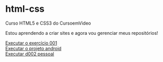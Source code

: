 # html-css
 Curso HTML5 e CSS3 do CursoemVideo

 Estou aprendendo a criar sites e agora vou gerenciar meus 
 repositórios!

 <a href="https://rodrigosena2.github.io/html-css/exercicios/ex001/">Executar o exercício 001</a>
 <br>
 <a href="https://rodrigosena2.github.io/projeto-android/">Executar o projeto android</a>
 <br>
 <a href="https://rodrigosena2.github.io/html-css/modulo3/d002/">Executar d002 pessoal</a>

